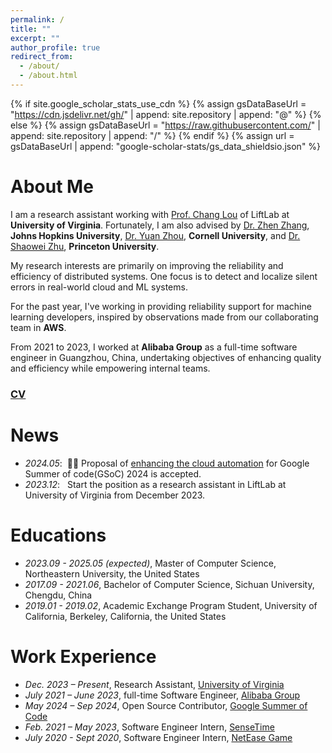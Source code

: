 ```yaml
---
permalink: /
title: ""
excerpt: ""
author_profile: true
redirect_from: 
  - /about/
  - /about.html
---
```


{% if site.google_scholar_stats_use_cdn %}
{% assign gsDataBaseUrl = "https://cdn.jsdelivr.net/gh/" | append: site.repository | append: "@" %}
{% else %}
{% assign gsDataBaseUrl = "https://raw.githubusercontent.com/" | append: site.repository | append: "/" %}
{% endif %}
{% assign url = gsDataBaseUrl | append: "google-scholar-stats/gs_data_shieldsio.json" %}

<span class='anchor' id='about-me'></span>

# About Me

I am a research assistant working with [Prof. Chang Lou](https://changlousys.github.io/) of LiftLab at **University of Virginia**. Fortunately, I am also advised by [Dr. Zhen Zhang](https://zarzen.me/), **Johns Hopkins University**, [Dr. Yuan Zhou](https://zhouyuan1119.github.io/), **Cornell University**, and [Dr. Shaowei Zhu](https://www.cs.princeton.edu/~shaoweiz/), **Princeton University**.

My research interests are primarily on improving the reliability and efficiency of distributed systems. One focus is to detect and localize silent errors in real-world cloud and ML systems.

For the past year, I've working in providing reliability support for machine learning developers, inspired by observations made from our collaborating team in **AWS**.

From 2021 to 2023, I worked at **Alibaba Group** as a full-time software engineer in Guangzhou, China, undertaking objectives of enhancing quality and efficiency while empowering internal teams.

### [CV](../docs/cv.pdf)

<span class='anchor' id='-news'></span>

# News
- *2024.05*: &nbsp;🎉🎉 Proposal of [enhancing the cloud automation](https://summerofcode.withgoogle.com/programs/2024/projects/M6IH4Vev) for Google Summer of code(GSoC) 2024 is accepted.
- *2023.12*: &nbsp; Start the position as a research assistant in LiftLab at University of Virginia from December 2023.

[//]: # (# 🎖 Honors and Awards)
[//]: # (- *2021.10* Lorem ipsum dolor sit amet, consectetur adipiscing elit. Vivamus ornare aliquet ipsum, ac tempus justo dapibus sit amet.)
[//]: # (- *2021.09* Lorem ipsum dolor sit amet, consectetur adipiscing elit. Vivamus ornare aliquet ipsum, ac tempus justo dapibus sit amet.)

<span class='anchor' id='-educations'></span>

# Educations
- *2023.09 - 2025.05 (expected)*, Master of Computer Science, Northeastern University, the United States
- *2017.09 - 2021.06*, Bachelor of Computer Science, Sichuan University, Chengdu, China
- *2019.01 - 2019.02*, Academic Exchange Program Student, University of California, Berkeley, California, the United States

[//]: # (# Invited Talks)
[//]: # (- *2021.06*, Lorem ipsum dolor sit amet, consectetur adipiscing elit. Vivamus ornare aliquet ipsum, ac tempus justo dapibus sit amet.)
[//]: # (- *2021.03*, Lorem ipsum dolor sit amet, consectetur adipiscing elit. Vivamus ornare aliquet ipsum, ac tempus justo dapibus sit amet.  \| [\[video\]]&#40;https://github.com/&#41;)

<span class='anchor' id='work-exp'></span>

# Work Experience
- *Dec. 2023 – Present*, Research Assistant, [University of Virginia](https://www.virginia.edu/)
- *July 2021 – June 2023*, full-time Software Engineer, [Alibaba Group](https://www.alibabagroup.com/en-US/)
- *May 2024 – Sep 2024*, Open Source Contributor, [Google Summer of Code](https://summerofcode.withgoogle.com/)
- *Feb. 2021 – May 2023*, Software Engineer Intern, [SenseTime](https://www.sensetime.com/en)
- *July 2020 - Sept 2020*, Software Engineer Intern, [NetEase Game](https://www.neteasegames.com/)
